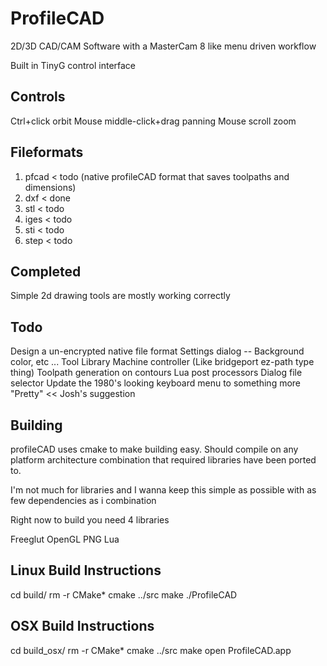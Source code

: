 # ProfileCAD
2D/3D CAD/CAM Software with a MasterCam 8 like menu driven workflow

Built in TinyG control interface

Controls
--------
Ctrl+click orbit
Mouse middle-click+drag panning
Mouse scroll zoom

Fileformats
-----------
1. pfcad < todo (native profileCAD format that saves toolpaths and dimensions)
1. dxf < done
3. stl < todo
4. iges < todo
5. sti < todo
6. step < todo

Completed
--------
Simple 2d drawing tools are mostly working correctly

Todo
----
Design a un-encrypted native file format
Settings dialog -- Background color, etc ...
Tool Library
Machine controller (Like bridgeport ez-path type thing)
Toolpath generation on contours
Lua post processors
Dialog file selector
Update the 1980's looking keyboard menu to something more "Pretty" << Josh's suggestion

Building
--------
profileCAD uses cmake to make building easy. Should compile on any platform architecture combination that required libraries have been ported to.

I'm not much for libraries and I wanna keep this simple as possible with as few dependencies as i combination

Right now to build you need 4 libraries

Freeglut
OpenGL
PNG
Lua

Linux Build Instructions
------------------------
cd build/
rm -r CMake*
cmake ../src
make
./ProfileCAD

OSX Build Instructions
------------------------
cd build_osx/
rm -r CMake*
cmake ../src
make
open ProfileCAD.app
